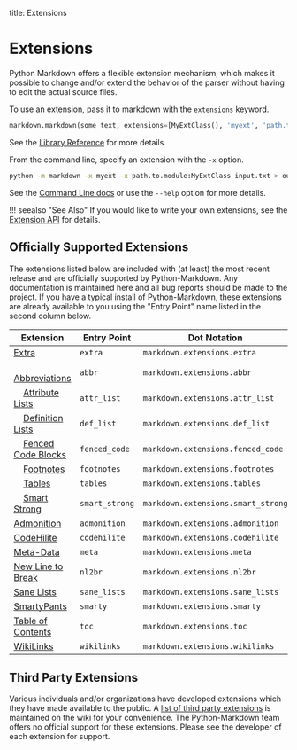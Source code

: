 title: Extensions

# Extensions

Python Markdown offers a flexible extension mechanism, which makes it possible
to change and/or extend the behavior of the parser without having to edit the
actual source files.

To use an extension, pass it to markdown with the `extensions` keyword.

```python
markdown.markdown(some_text, extensions=[MyExtClass(), 'myext', 'path.to.my.ext:MyExtClass'])
```

See the [Library Reference](../reference.md#extensions) for more details.

From the command line, specify an extension with the `-x` option.

```bash
python -m markdown -x myext -x path.to.module:MyExtClass input.txt > output.html
```

See the [Command Line docs](../cli.md) or use the `--help` option for more details.

!!! seealso "See Also"
    If you would like to write your own extensions, see the
    [Extension API](api.md) for details.

Officially Supported Extensions
-------------------------------

The extensions listed below are included with (at least) the most recent release
and are officially supported by Python-Markdown. Any documentation is
maintained here and all bug reports should be made to the project. If you
have a typical install of Python-Markdown, these extensions are already
available to you using the "Entry Point" name listed in the second column below.

Extension                            | Entry Point    | Dot Notation
------------------------------------ | -------------- | ------------
[Extra]                              | `extra`        | `markdown.extensions.extra`
&nbsp; &nbsp; [Abbreviations][]      | `abbr`         | `markdown.extensions.abbr`
&nbsp; &nbsp; [Attribute Lists][]    | `attr_list`    | `markdown.extensions.attr_list`
&nbsp; &nbsp; [Definition Lists][]   | `def_list`     | `markdown.extensions.def_list`
&nbsp; &nbsp; [Fenced Code Blocks][] | `fenced_code`  | `markdown.extensions.fenced_code`
&nbsp; &nbsp; [Footnotes][]          | `footnotes`    | `markdown.extensions.footnotes`
&nbsp; &nbsp; [Tables][]             | `tables`       | `markdown.extensions.tables`
&nbsp; &nbsp; [Smart Strong][]       | `smart_strong` | `markdown.extensions.smart_strong`
[Admonition][]                       | `admonition`   | `markdown.extensions.admonition`
[CodeHilite][]                       | `codehilite`   | `markdown.extensions.codehilite`
[Meta-Data]                          | `meta`         | `markdown.extensions.meta`
[New Line to Break]                  | `nl2br`        | `markdown.extensions.nl2br`
[Sane Lists]                         | `sane_lists`   | `markdown.extensions.sane_lists`
[SmartyPants]                        | `smarty`       | `markdown.extensions.smarty`
[Table of Contents]                  | `toc`          | `markdown.extensions.toc`
[WikiLinks]                          | `wikilinks`    | `markdown.extensions.wikilinks`

[Extra]: extra.md
[Abbreviations]: abbreviations.md
[Attribute Lists]: attr_list.md
[Definition Lists]: definition_lists.md
[Fenced Code Blocks]: fenced_code_blocks.md
[Footnotes]: footnotes.md
[Tables]: tables.md
[Smart Strong]: smart_strong.md
[Admonition]: admonition.md
[CodeHilite]: code_hilite.md
[Meta-Data]: meta_data.md
[New Line to Break]: nl2br.md
[Sane Lists]: sane_lists.md
[SmartyPants]: smarty.md
[Table of Contents]: toc.md
[WikiLinks]: wikilinks.md

Third Party Extensions
----------------------

Various individuals and/or organizations have developed extensions which they
have made available to the public. A [list of third party extensions][list]
is maintained on the wiki for your convenience. The Python-Markdown team
offers no official support for these extensions. Please see the developer of
each extension for support.

[list]: https://github.com/Python-Markdown/markdown/wiki/Third-Party-Extensions
